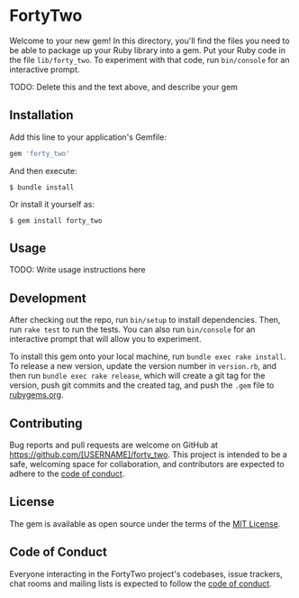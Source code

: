 # FortyTwo

Welcome to your new gem! In this directory, you'll find the files you need to be able to package up your Ruby library into a gem. Put your Ruby code in the file `lib/forty_two`. To experiment with that code, run `bin/console` for an interactive prompt.

TODO: Delete this and the text above, and describe your gem

## Installation

Add this line to your application's Gemfile:

```ruby
gem 'forty_two'
```

And then execute:

    $ bundle install

Or install it yourself as:

    $ gem install forty_two

## Usage

TODO: Write usage instructions here

## Development

After checking out the repo, run `bin/setup` to install dependencies. Then, run `rake test` to run the tests. You can also run `bin/console` for an interactive prompt that will allow you to experiment.

To install this gem onto your local machine, run `bundle exec rake install`. To release a new version, update the version number in `version.rb`, and then run `bundle exec rake release`, which will create a git tag for the version, push git commits and the created tag, and push the `.gem` file to [rubygems.org](https://rubygems.org).

## Contributing

Bug reports and pull requests are welcome on GitHub at https://github.com/[USERNAME]/forty_two. This project is intended to be a safe, welcoming space for collaboration, and contributors are expected to adhere to the [code of conduct](https://github.com/[USERNAME]/forty_two/blob/master/CODE_OF_CONDUCT.md).

## License

The gem is available as open source under the terms of the [MIT License](https://opensource.org/licenses/MIT).

## Code of Conduct

Everyone interacting in the FortyTwo project's codebases, issue trackers, chat rooms and mailing lists is expected to follow the [code of conduct](https://github.com/[USERNAME]/forty_two/blob/master/CODE_OF_CONDUCT.md).
